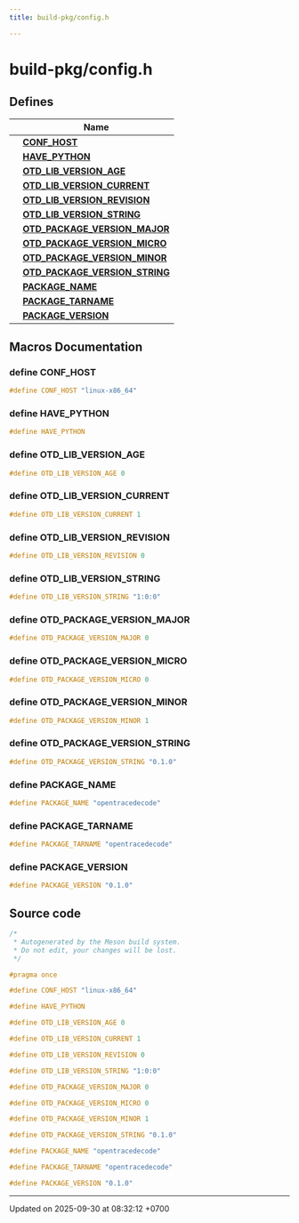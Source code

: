 ```yaml
---
title: build-pkg/config.h

---
```


# build-pkg/config.h



## Defines

|                | Name           |
| -------------- | -------------- |
|  | **[CONF_HOST](Files/a00270.md#define-conf-host)**  |
|  | **[HAVE_PYTHON](Files/a00270.md#define-have-python)**  |
|  | **[OTD_LIB_VERSION_AGE](Files/a00270.md#define-otd-lib-version-age)**  |
|  | **[OTD_LIB_VERSION_CURRENT](Files/a00270.md#define-otd-lib-version-current)**  |
|  | **[OTD_LIB_VERSION_REVISION](Files/a00270.md#define-otd-lib-version-revision)**  |
|  | **[OTD_LIB_VERSION_STRING](Files/a00270.md#define-otd-lib-version-string)**  |
|  | **[OTD_PACKAGE_VERSION_MAJOR](Files/a00270.md#define-otd-package-version-major)**  |
|  | **[OTD_PACKAGE_VERSION_MICRO](Files/a00270.md#define-otd-package-version-micro)**  |
|  | **[OTD_PACKAGE_VERSION_MINOR](Files/a00270.md#define-otd-package-version-minor)**  |
|  | **[OTD_PACKAGE_VERSION_STRING](Files/a00270.md#define-otd-package-version-string)**  |
|  | **[PACKAGE_NAME](Files/a00270.md#define-package-name)**  |
|  | **[PACKAGE_TARNAME](Files/a00270.md#define-package-tarname)**  |
|  | **[PACKAGE_VERSION](Files/a00270.md#define-package-version)**  |




## Macros Documentation

### define CONF_HOST

```cpp
#define CONF_HOST "linux-x86_64"
```


### define HAVE_PYTHON

```cpp
#define HAVE_PYTHON 
```


### define OTD_LIB_VERSION_AGE

```cpp
#define OTD_LIB_VERSION_AGE 0
```


### define OTD_LIB_VERSION_CURRENT

```cpp
#define OTD_LIB_VERSION_CURRENT 1
```


### define OTD_LIB_VERSION_REVISION

```cpp
#define OTD_LIB_VERSION_REVISION 0
```


### define OTD_LIB_VERSION_STRING

```cpp
#define OTD_LIB_VERSION_STRING "1:0:0"
```


### define OTD_PACKAGE_VERSION_MAJOR

```cpp
#define OTD_PACKAGE_VERSION_MAJOR 0
```


### define OTD_PACKAGE_VERSION_MICRO

```cpp
#define OTD_PACKAGE_VERSION_MICRO 0
```


### define OTD_PACKAGE_VERSION_MINOR

```cpp
#define OTD_PACKAGE_VERSION_MINOR 1
```


### define OTD_PACKAGE_VERSION_STRING

```cpp
#define OTD_PACKAGE_VERSION_STRING "0.1.0"
```


### define PACKAGE_NAME

```cpp
#define PACKAGE_NAME "opentracedecode"
```


### define PACKAGE_TARNAME

```cpp
#define PACKAGE_TARNAME "opentracedecode"
```


### define PACKAGE_VERSION

```cpp
#define PACKAGE_VERSION "0.1.0"
```


## Source code

```cpp
/*
 * Autogenerated by the Meson build system.
 * Do not edit, your changes will be lost.
 */

#pragma once

#define CONF_HOST "linux-x86_64"

#define HAVE_PYTHON

#define OTD_LIB_VERSION_AGE 0

#define OTD_LIB_VERSION_CURRENT 1

#define OTD_LIB_VERSION_REVISION 0

#define OTD_LIB_VERSION_STRING "1:0:0"

#define OTD_PACKAGE_VERSION_MAJOR 0

#define OTD_PACKAGE_VERSION_MICRO 0

#define OTD_PACKAGE_VERSION_MINOR 1

#define OTD_PACKAGE_VERSION_STRING "0.1.0"

#define PACKAGE_NAME "opentracedecode"

#define PACKAGE_TARNAME "opentracedecode"

#define PACKAGE_VERSION "0.1.0"
```


-------------------------------

Updated on 2025-09-30 at 08:32:12 +0700
